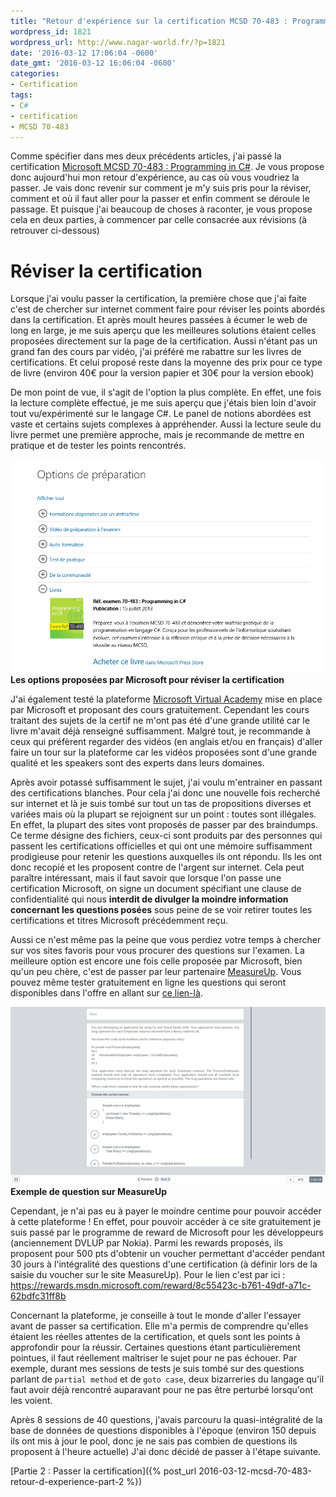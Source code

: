 ```yaml
---
title: "Retour d'expérience sur la certification MCSD 70-483 : Programming in C# : Révision"
wordpress_id: 1821
wordpress_url: http://www.nagar-world.fr/?p=1821
date: '2016-03-12 17:06:04 -0600'
date_gmt: '2016-03-12 16:06:04 -0600'
categories:
- Certification
tags:
- C#
- certification
- MCSD 70-483
---
```


Comme spécifier dans mes deux précédents articles, j'ai passé la certification [Microsoft MCSD 70-483 : Programming in C#](https://www.microsoft.com/fr-FR/learning/exam-70-483.aspx). Je vous propose donc aujourd'hui mon retour d'expérience, au cas où vous voudriez la passer. Je vais donc revenir sur comment je m'y suis pris pour la réviser, comment et où il faut aller pour la passer et enfin comment se déroule le passage. Et puisque j'ai beaucoup de choses à raconter, je vous propose cela en deux parties, à commencer par celle consacrée aux révisions (à retrouver ci-dessous)

<!--more-->

# Réviser la certification

Lorsque j'ai voulu passer la certification, la première chose que j'ai faite c'est de chercher sur internet comment faire pour réviser les points abordés dans la certification. Et après moult heures passées à écumer le web de long en large, je me suis aperçu que les meilleures solutions étaient celles proposées directement sur la page de la certification. Aussi n'étant pas un grand fan des cours par vidéo, j'ai préféré me rabattre sur les livres de certifications. Et celui proposé reste dans la moyenne des prix pour ce type de livre (environ 40€ pour la version papier et 30€ pour la version ebook)

De mon point de vue, il s'agit de l'option la plus complète. En effet, une fois la lecture complète effectué, je me suis aperçu que j'étais bien loin d'avoir tout vu/expérimenté sur le langage C#. Le panel de notions abordées est vaste et certains sujets complexes à appréhender. Aussi la lecture seule du livre permet une première approche, mais je recommande de mettre en pratique et de tester les points rencontrés.

![Certification : les options de révision](/assets/images/uploads/2016/03/Certification-revision.png)
**Les options proposées par Microsoft pour réviser la certification**

J'ai également testé la plateforme [Microsoft Virtual Academy](https://mva.microsoft.com/) mise en place par Microsoft et proposant des cours gratuitement. Cependant les cours traitant des sujets de la certif ne m'ont pas été d'une grande utilité car le livre m'avait déjà renseigné suffisamment. Malgré tout, je recommande à ceux qui préfèrent regarder des vidéos (en anglais et/ou en français) d'aller faire un tour sur la plateforme car les vidéos proposées sont d'une grande qualité et les speakers sont des experts dans leurs domaines.

Après avoir potassé suffisamment le sujet, j'ai voulu m'entrainer en passant des certifications blanches. Pour cela j'ai donc une nouvelle fois recherché sur internet et là je suis tombé sur tout un tas de propositions diverses et variées mais où la plupart se rejoignent sur un point : toutes sont illégales. En effet, la plupart des sites vont proposés de passer par des braindumps. Ce terme désigne des fichiers, ceux-ci sont produits par des personnes qui passent les certifications officielles et qui ont une mémoire suffisamment prodigieuse pour retenir les questions auxquelles ils ont répondu. Ils les ont donc recopié et les proposent contre de l'argent sur internet. Cela peut paraître intéressant, mais il faut savoir que lorsque l'on passe une certification Microsoft, on signe un document spécifiant une clause de confidentialité qui nous **interdit de divulger la moindre information concernant les questions posées** sous peine de se voir retirer toutes les certifications et titres Microsoft précédemment reçu.

Aussi ce n'est même pas la peine que vous perdiez votre temps à chercher sur vos sites favoris pour vous procurer des questions sur l'examen. La meilleure option est encore une fois celle proposée par Microsoft, bien qu'un peu chère, c'est de passer par leur partenaire [MeasureUp](http://www.measureup.com). Vous pouvez même tester gratuitement en ligne les questions qui seront disponibles dans l'offre en allant sur [ce lien-là](http://www.measureup.com/Programming-in-C-P4220.aspx).

![Exemple de question sur MeasureUp](/assets/images/uploads/2016/03/MeasureUp.png)
**Exemple de question sur MeasureUp**

Cependant, je n'ai pas eu à payer le moindre centime pour pouvoir accéder à cette plateforme ! En effet, pour pouvoir accéder à ce site gratuitement je suis passé par le programme de reward de Microsoft pour les développeurs (anciennement DVLUP par Nokia). Parmi les rewards proposés, ils proposent pour 500 pts d'obtenir un voucher permettant d'accéder pendant 30 jours à l'intégralité des questions d'une certification (à définir lors de la saisie du voucher sur le site MeasureUp). Pour le lien c'est par ici : <https://rewards.msdn.microsoft.com/reward/8c55423c-b761-49df-a71c-62bdfc31ff8b>

Concernant la plateforme, je conseille à tout le monde d'aller l'essayer avant de passer sa certification. Elle m'a permis de comprendre qu'elles étaient les réelles attentes de la certification, et quels sont les points à approfondir pour la réussir. Certaines questions étant particulièrement pointues, il faut réellement maîtriser le sujet pour ne pas échouer. Par exemple, durant mes sessions de tests je suis tombé sur des questions parlant de `partial method` et de `goto case`, deux bizarreries du langage qu'il faut avoir déjà rencontré auparavant pour ne pas être perturbé lorsqu'ont les voient.

Après 8 sessions de 40 questions, j'avais parcouru la quasi-intégralité de la base de données de questions disponibles à l'époque (environ 150 depuis ils ont mis à jour le pool, donc je ne sais pas combien de questions ils proposent à l'heure actuelle) J'ai donc décidé de passer à l'étape suivante.

[Partie 2 : Passer la certification]({% post_url 2016-03-12-mcsd-70-483-retour-d-experience-part-2 %})
